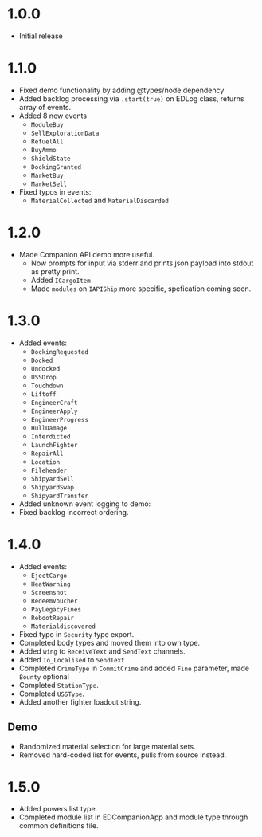 # 1.0.0
- Initial release

# 1.1.0
- Fixed demo functionality by adding @types/node dependency
- Added backlog processing via `.start(true)` on EDLog class, returns array of events.
- Added 8 new events
    - `ModuleBuy`
    - `SellExplorationData`
    - `RefuelAll`
    - `BuyAmmo`
    - `ShieldState`
    - `DockingGranted`
    - `MarketBuy`
    - `MarketSell`
- Fixed typos in events:
    - `MaterialCollected` and `MaterialDiscarded`

# 1.2.0
- Made Companion API demo more useful.
    - Now prompts for input via stderr and prints json payload into stdout as pretty print.
    - Added `ICargoItem`
    - Made `modules` on `IAPIShip` more specific, spefication coming soon.

# 1.3.0
- Added events:
    - `DockingRequested`
    - `Docked`
    - `Undocked`
    - `USSDrop`
    - `Touchdown`
    - `Liftoff`
    - `EngineerCraft`
    - `EngineerApply`
    - `EngineerProgress`
    - `HullDamage`
    - `Interdicted`
    - `LaunchFighter`
    - `RepairAll`
    - `Location`
    - `Fileheader`
    - `ShipyardSell`
    - `ShipyardSwap`
    - `ShipyardTransfer`
- Added unknown event logging to demo:
- Fixed backlog incorrect ordering.

# 1.4.0
- Added events:
    - `EjectCargo`
    - `HeatWarning`
    - `Screenshot`
    - `RedeemVoucher`
    - `PayLegacyFines`
    - `RebootRepair`
    - `Materialdiscovered`
- Fixed typo in `Security` type export.
- Completed body types and moved them into own type.
- Added `wing` to `ReceiveText` and `SendText` channels.
- Added `To_Localised` to `SendText`
- Completed `CrimeType` in `CommitCrime` and added `Fine` parameter, made `Bounty` optional
- Completed `StationType`.
- Completed `USSType`.
- Added another fighter loadout string.

## Demo
- Randomized material selection for large material sets.
- Removed hard-coded list for events, pulls from source instead.

# 1.5.0
- Added powers list type.
- Completed module list in EDCompanionApp and module type through common definitions file.
